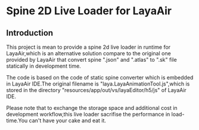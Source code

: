 # Spine 2D Live Loader for LayaAir

## Introduction
This project is mean to provide a spine 2d live loader in runtime for LayaAir,which is an alternative solution compare to  the original one provided by LayaAir that convert spine ".json" and ".atlas" to ".sk" file statically in development time.

The code is based on the code of static spine converter which is embedded in LayaAir IDE.The original filename is "laya.LayaAnimationTool.js",which is stored in the directory "resources/app/out/vs/layaEditor/h5/js" of LayaAir IDE.

Please note that to exchange the storage space and additional cost in development workflow,this live loader sacrifise the performance in load-time.You can't have your cake and eat it.
